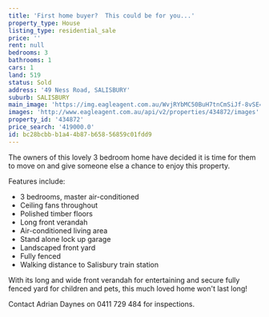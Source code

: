 ```yaml
---
title: 'First home buyer?  This could be for you...'
property_type: House
listing_type: residential_sale
price: ''
rent: null
bedrooms: 3
bathrooms: 1
cars: 1
land: 519
status: Sold
address: '49 Ness Road, SALISBURY'
suburb: SALISBURY
main_image: 'https://img.eagleagent.com.au/WvjRYbMC50BuH7tnCmSiJf-8vSE=/1280x854/smart/https://s3-us-west-2.amazonaws.com/eagleagent-orig/images/6818479/104608536-image-M.jpg'
images: 'http://www.eagleagent.com.au/api/v2/properties/434872/images'
property_id: '434872'
price_search: '419000.0'
id: bc28bcbb-b1a4-4b87-b658-56859c01fdd9
---
```

The owners of this lovely 3 bedroom home have decided it is time for them to move on and give someone else a chance to enjoy this property.

Features include:
* 3 bedrooms, master air-conditioned
* Ceiling fans throughout
* Polished timber floors
* Long front verandah
* Air-conditioned living area
* Stand alone lock up garage
* Landscaped front yard
* Fully fenced
* Walking distance to Salisbury train station

With its long and wide front verandah for entertaining and secure fully fenced yard for children and pets, this much loved home won't last long!

Contact Adrian Daynes on 0411 729 484 for inspections.